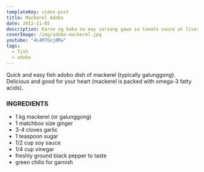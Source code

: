 ```yaml
---
templateKey: video-post
title: Mackerel Adobo
date: 2012-11-05
description: Karne ng baka na may sarsang gawa sa tomato sauce at liver spread
coverImage: /img/adobo-mackerel.jpg
youtube: "4L4M7GxjBRw"
tags:
  - fish
  - adobo
---
```


Quick and easy fish adobo dish of mackerel (typically galunggong). Delicious and good for your heart (mackerel is packed with omega-3 fatty acids).

### INGREDIENTS
* 1 kg mackerel (or galunggong)
* 1 matchbox size ginger
* 3-4 cloves garlic
* 1 teaspoon sugar
* 1/2 cup soy sauce
* 1/4 cup vinegar
* freshly ground black pepper to taste
* green chilis for garnish